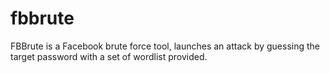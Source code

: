 # fbbrute
FBBrute is a Facebook brute force tool, launches an attack by guessing the target password with a set of wordlist provided.
